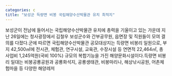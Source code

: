 ```yaml
---
categories: c
title: "보성군 득량면 비봉 국립해양수산박물관 유치 최적지"
---
```

보성군이 전남에 들어서는 국립해양수산박물관 유치에 총력을 기울이고 있는 가운데 지난 26일에는 청사광장에서 김철우 보성군수와 간부공무원, 읍면장 및 직원들이 모여 결의를 다졌다.군에 따르면 국립해양수산박물관 공모대상지는 득량면 비봉리 일원으로, 부지 42,500㎡에 전시관, 체험관, 연구시설, 교육관, 수장시설 등 연면적 22,464㎡, 총사업비 1,245억원(국비 100%) 규모의 복합기능을 가진 해양문화시설이다.득량면 비봉리 일대는 비봉공룡공원과 공룡화석지, 공룡생태관, 비봉마리나, 해상낚시공원, 어촌체험마을 등 다양한 해양레저